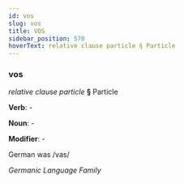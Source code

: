 ```yaml
---
id: vos
slug: vos
title: VOS
sidebar_position: 570
hoverText: relative clause particle § Particle
---
```


### vos

*relative clause particle* **§** Particle

**Verb**: -

**Noun**: -

**Modifier**: -

German was /vas/

*Germanic Language Family*